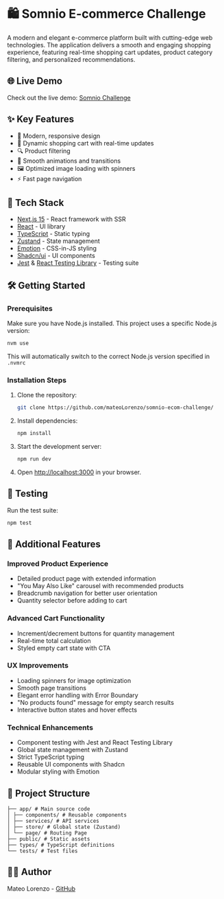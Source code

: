 # 🛍️ Somnio E-commerce Challenge

A modern and elegant e-commerce platform built with cutting-edge web technologies. The application delivers a smooth and engaging shopping experience, featuring real-time shopping cart updates, product category filtering, and personalized recommendations.

## 🌐 Live Demo

Check out the live demo: [Somnio Challenge](https://somnio-ecom-challenge.vercel.app/)

## ✨ Key Features

- 🎯 Modern, responsive design
- 🛒 Dynamic shopping cart with real-time updates
- 🔍 Product filtering
- 💫 Smooth animations and transitions
- 🖼️ Optimized image loading with spinners
- ⚡ Fast page navigation

## 🚀 Tech Stack

- [Next.js 15](https://nextjs.org/) - React framework with SSR
- [React](https://reactjs.org/) - UI library
- [TypeScript](https://www.typescriptlang.org/) - Static typing
- [Zustand](https://zustand-demo.pmnd.rs/) - State management
- [Emotion](https://emotion.sh/) - CSS-in-JS styling
- [Shadcn/ui](https://ui.shadcn.com/) - UI components
- [Jest](https://jestjs.io/) & [React Testing Library](https://testing-library.com/) - Testing suite

## 🛠️ Getting Started

### Prerequisites

Make sure you have Node.js installed. This project uses a specific Node.js version:
```bash
nvm use
```
This will automatically switch to the correct Node.js version specified in `.nvmrc`

### Installation Steps

1. Clone the repository:
   ```bash
   git clone https://github.com/mateoLorenzo/somnio-ecom-challenge/
   ```

2. Install dependencies:
   ```bash
   npm install
   ```

3. Start the development server:
   ```bash
   npm run dev
   ```

4. Open [http://localhost:3000](http://localhost:3000) in your browser.

## 🧪 Testing

Run the test suite:
```bash
npm test
```

## 🚀 Additional Features

### Improved Product Experience

- ⁠Detailed product page with extended information
- ⁠"You May Also Like" carousel with recommended products
- ⁠Breadcrumb navigation for better user orientation
- ⁠Quantity selector before adding to cart

### Advanced Cart Functionality

- ⁠Increment/decrement buttons for quantity management
- ⁠Real-time total calculation
- Styled empty cart state with CTA

### UX Improvements

- ⁠Loading spinners for image optimization
- ⁠Smooth page transitions
- Elegant error handling with Error Boundary
- ⁠"No products found" message for empty search results
- ⁠Interactive button states and hover effects

### Technical Enhancements

- ⁠Component testing with Jest and React Testing Library
- ⁠Global state management with Zustand
- ⁠Strict TypeScript typing
- ⁠Reusable UI components with Shadcn
- ⁠Modular styling with Emotion

## 🎨 Project Structure

```
├── app/ # Main source code
│ ├── components/ # Reusable components
│ ├── services/ # API services
│ ├── store/ # Global state (Zustand)
│ └── page/ # Routing Page
├── public/ # Static assets
├── types/ # TypeScript definitions
└── tests/ # Test files
```

## 👨‍💻 Author

Mateo Lorenzo - [GitHub](https://github.com/MateoLorenzo)
